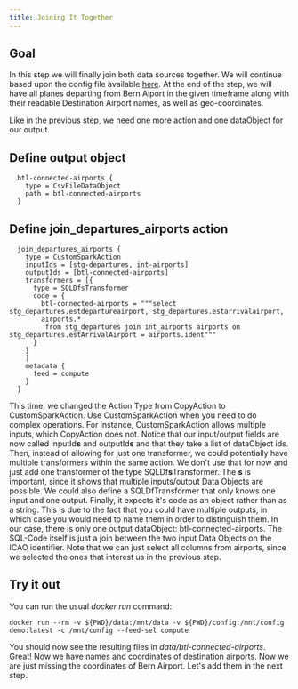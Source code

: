 ```yaml
---
title: Joining It Together
---
```


## Goal
In this step we will finally join both data sources together.
We will continue based upon the config file available [here](application-compute-part1-cols.conf).
At the end of the step, we will have all planes departing from Bern Aiport
in the given timeframe along with their readable Destination Airport names, as well as geo-coordinates.

Like in the previous step, we need one more action and one dataObject for our output.

## Define output object

      btl-connected-airports {
        type = CsvFileDataObject
        path = btl-connected-airports
      }

## Define join_departures_airports action

      join_departures_airports {
        type = CustomSparkAction
        inputIds = [stg-departures, int-airports]
        outputIds = [btl-connected-airports]
        transformers = [{
          type = SQLDfsTransformer
          code = {
            btl-connected-airports = """select stg_departures.estdepartureairport, stg_departures.estarrivalairport,
            airports.*
             from stg_departures join int_airports airports on stg_departures.estArrivalAirport = airports.ident"""
          }
        }
        ]
        metadata {
          feed = compute
        }
      }
This time, we changed the Action Type from CopyAction to CustomSparkAction.
Use CustomSparkAction when you need to do complex operations. For instance, CustomSparkAction allows multiple inputs,
which CopyAction does not.
Notice that our input/output fields are now called inputId**s** and outputId**s** and that they take a list of dataObject ids.
Then, instead of allowing for just one transformer, we could potentially have multiple transformers within the same action.
We don't use that for now and just add one transformer of the type SQLDf**s**Transformer.
The **s** is important, since it shows that multiple inputs/output Data Objects are possible.
We could also define a SQLDfTransformer that only knows one input and one output.
Finally, it expects it's code as an object rather than as a string. This is due to the fact that you could have multiple
outputs, in which case you would need to name them in order to distinguish them.
In our case, there is only one output dataObject: btl-connected-airports.
The SQL-Code itself is just a join between the two input Data Objects on the ICAO identifier.
Note that we can just select all columns from airports, since we selected the ones that interest us in the previous step.

## Try it out
You can run the usual *docker run* command:

    docker run --rm -v ${PWD}/data:/mnt/data -v ${PWD}/config:/mnt/config demo:latest -c /mnt/config --feed-sel compute

You should now see the resulting files in *data/btl-connected-airports*.
Great! Now we have names and coordinates of destination airports.
Now we are just missing the coordinates of Bern Airport. 
Let's add them in the next step.
